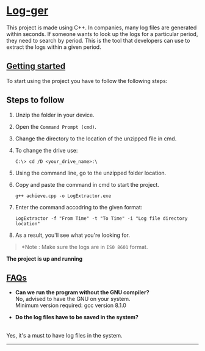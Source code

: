 # <u>**Log-ger</u>**
 

This project is made using C++. In companies, many log files are generated within seconds. If someone wants to look up the logs for a particular period, they need to search by period. This is the tool that developers can use to extract the logs within a given period.

## <u>**Getting started**</u> 

To start using the project you have to follow the following steps:
## **Steps to follow**
1. Unzip the folder in your device.
   
2. Open the ```Command Prompt (cmd)```.
3. Change the directory to the location of the unzipped file in cmd.

<!-- 4. From C drive, go to the drive where the folder is unzipped.  -->
4. To change the drive use:
    ```
    C:\> cd /D <your_drive_name>:\
    ```

5. Using the command line, go to the unzipped folder location.
6. Copy and paste the command in cmd to start the project.
    ```
    g++ achieve.cpp -o LogExtractor.exe
    ```


7. Enter the command accodring to the given format:
    ```
    LogExtractor -f "From Time" -t "To Time" -i "Log file directory location"
    ```
8. As a result, you'll see what you're looking for.

> *Note : Make sure the logs are in ```IS0 8601``` format.

 **The project is up and running**

## <u>**FAQs**</u>

- **Can we run the program without the GNU compiler?**</br>
No, advised to have the GNU on your system.</br>
Minimum version required: gcc version 8.1.0


- **Do the log files have to be saved in the system?**
</br>
Yes, it's a must to have log files in the system.

<hr>













